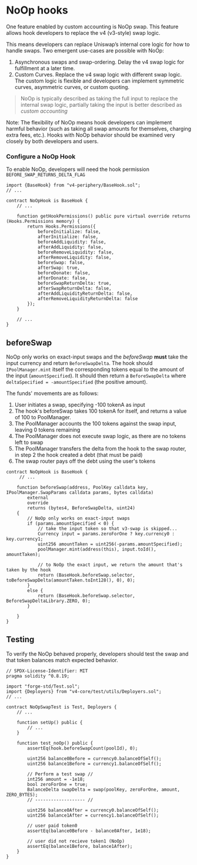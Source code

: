 # NoOp hooks

One feature enabled by custom accounting is​​​​‌ NoOp swap. This feature allows hook developers to replace the v4 (v3-style) swap logic.

This means developers can replace Uniswap’s internal core logic for how to handle swaps. Two emergent use-cases are possible with NoOp:

1. Asynchronous swaps and swap-ordering. Delay the v4 swap logic for fulfillment at a later time.
2. Custom Curves. Replace the v4 swap logic with different swap logic. The custom logic is flexible and developers can implement symmetric curves, asymmetric curves, or custom quoting.

> NoOp is typically described as taking the full input to replace the internal swap logic, partially taking the input is better described as *custom accounting*

Note: The flexibility of NoOp means hook developers can implement harmful behavior (such as taking all swap amounts for themselves, charging extra fees, etc.). Hooks with NoOp behavior should be examined very closely by both developers and users.

### Configure a NoOp Hook

To enable NoOp, developers will need the hook permission `BEFORE_SWAP_RETURNS_DELTA_FLAG`

```solidity HookCSMM.sol
import {BaseHook} from "v4-periphery/BaseHook.sol";
// ...

contract NoOpHook is BaseHook {
    // ...

    function getHookPermissions() public pure virtual override returns (Hooks.Permissions memory) {
        return Hooks.Permissions({
            beforeInitialize: false,
            afterInitialize: false,
            beforeAddLiquidity: false,
            afterAddLiquidity: false,
            beforeRemoveLiquidity: false,
            afterRemoveLiquidity: false,
            beforeSwap: false,
            afterSwap: true,
            beforeDonate: false,
            afterDonate: false,
            beforeSwapReturnDelta: true,
            afterSwapReturnDelta: false,
            afterAddLiquidityReturnDelta: false,
            afterRemoveLiquidityReturnDelta: false
        });
    }

    // ...
}
```


## beforeSwap

NoOp only works on exact-input swaps and the *beforeSwap* **must** take the input currency and return `BeforeSwapDelta`. The hook should `IPoolManager.mint` itself the corresponding tokens equal to the amount of the input (`amountSpecified`). It should then return a `BeforeSwapDelta` where `deltaSpecified = -amountSpecified` (the positive amount).

The funds' movements are as follows:

1. User initiates a swap, specifying -100 tokenA as input
2. The hook's beforeSwap takes 100 tokenA for itself, and returns a value of 100 to PoolManager. 
3. The PoolManager accounts the 100 tokens against the swap input, leaving 0 tokens remaining
4. The PoolManager does not execute swap logic, as there are no tokens left to swap
5. The PoolManager transfers the delta from the hook to the swap router, in step 2 the hook created a debt (that must be paid)
6. The swap router pays off the debt using the user's tokens


```solidity HookCSMM.sol
contract NoOpHook is BaseHook {
     // ...

    function beforeSwap(address, PoolKey calldata key, IPoolManager.SwapParams calldata params, bytes calldata)
        external
        override
        returns (bytes4, BeforeSwapDelta, uint24)
    {
        // NoOp only works on exact-input swaps
        if (params.amountSpecified < 0) {
            // take the input token so that v3-swap is skipped...
            Currency input = params.zeroForOne ? key.currency0 : key.currency1;
            uint256 amountTaken = uint256(-params.amountSpecified);
            poolManager.mint(address(this), input.toId(), amountTaken);

            // to NoOp the exact input, we return the amount that's taken by the hook
            return (BaseHook.beforeSwap.selector, toBeforeSwapDelta(amountTaken.toInt128(), 0), 0);
        }
        else {
            return (BaseHook.beforeSwap.selector, BeforeSwapDeltaLibrary.ZERO, 0);
        }

    }
}
```

## Testing

To verify the NoOp behaved properly, developers should test the swap and that token balances match expected behavior.

```solidity CSMMTest.t.sol
// SPDX-License-Identifier: MIT
pragma solidity ^0.8.19;

import "forge-std/Test.sol";
import {Deployers} from "v4-core/test/utils/Deployers.sol";
// ...

contract NoOpSwapTest is Test, Deployers {
    // ...

    function setUp() public {
        // ... 
    }

    function test_noOp() public {
        assertEq(hook.beforeSwapCount(poolId), 0);

        uint256 balance0Before = currency0.balanceOfSelf();
        uint256 balance1Before = currency1.balanceOfSelf();

        // Perform a test swap //
        int256 amount = -1e18;
        bool zeroForOne = true;
        BalanceDelta swapDelta = swap(poolKey, zeroForOne, amount, ZERO_BYTES);
        // ------------------- //

        uint256 balance0After = currency0.balanceOfSelf();
        uint256 balance1After = currency1.balanceOfSelf();

        // user paid token0
        assertEq(balance0Before - balance0After, 1e18);

        // user did not recieve token1 (NoOp)
        assertEq(balance1Before, balance1After);
    }
}
```
